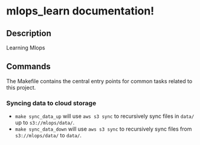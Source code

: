 # mlops_learn documentation!

## Description

Learning Mlops

## Commands

The Makefile contains the central entry points for common tasks related to this project.

### Syncing data to cloud storage

* `make sync_data_up` will use `aws s3 sync` to recursively sync files in `data/` up to `s3://mlops/data/`.
* `make sync_data_down` will use `aws s3 sync` to recursively sync files from `s3://mlops/data/` to `data/`.



